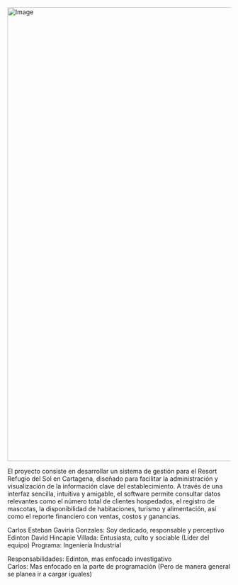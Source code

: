 

<img width="1024" height="1024" alt="Image" src="https://github.com/user-attachments/assets/21c78993-bb9d-4730-a64d-aabb6931bdcd" />


El proyecto consiste en desarrollar un sistema de gestión para el Resort Refugio del Sol en Cartagena, diseñado para facilitar la administración y visualización de la información clave del establecimiento. A través de una interfaz sencilla, intuitiva y amigable, el software permite consultar datos relevantes como el número total de clientes hospedados, el registro de mascotas, la disponibilidad de habitaciones, turismo y alimentación, así como el reporte financiero con ventas, costos y ganancias.

Carlos Esteban Gaviria Gonzales: Soy dedicado, responsable y perceptivo
Edinton David Hincapie Villada: Entusiasta, culto y sociable (Líder del equipo)
Programa: Ingeniería Industrial

Responsabilidades: Edinton, mas enfocado investigativo  
Carlos: Mas enfocado en la  parte de programación 
(Pero de manera general se planea ir a cargar iguales)
